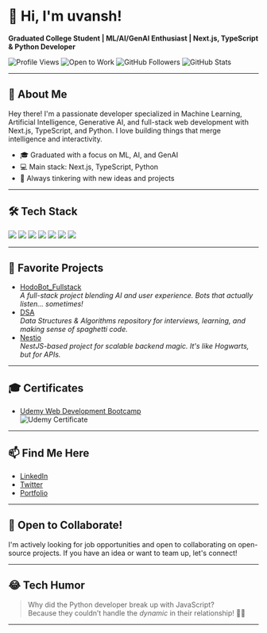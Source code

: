 # 👋 Hi, I'm uvansh!

**Graduated College Student | ML/AI/GenAI Enthusiast | Next.js, TypeScript & Python Developer**

![Profile Views](https://komarev.com/ghpvc/?username=uvansh&color=blue)
![Open to Work](https://img.shields.io/badge/Open%20to-Job%20Opportunities-brightgreen)
![GitHub Followers](https://img.shields.io/github/followers/uvansh?label=Followers&style=social)
![GitHub Stats](https://github-readme-stats.vercel.app/api?username=uvansh&show_icons=true&theme=radical)

---

## 🚀 About Me

Hey there! I'm a passionate developer specialized in Machine Learning, Artificial Intelligence, Generative AI, and full-stack web development with Next.js, TypeScript, and Python. I love building things that merge intelligence and interactivity.

- 🎓 Graduated with a focus on ML, AI, and GenAI
- 💻 Main stack: Next.js, TypeScript, Python
- 🤖 Always tinkering with new ideas and projects

---

## 🛠️ Tech Stack

<div align="left">
  <img src="https://img.shields.io/badge/Python-3776AB?style=for-the-badge&logo=python&logoColor=white" />
  <img src="https://img.shields.io/badge/HuggingFace-FCC624?style=for-the-badge&logo=hugging-face&logoColor=black" />
  <img src="https://img.shields.io/badge/LangChain-00B4D8?style=for-the-badge&logo=langchain&logoColor=white" />
  <img src="https://img.shields.io/badge/OpenAI-412991?style=for-the-badge&logo=openai&logoColor=white" />
  <img src="https://img.shields.io/badge/Next.js-000000?style=for-the-badge&logo=next.js&logoColor=white" />
  <img src="https://img.shields.io/badge/TypeScript-3178C6?style=for-the-badge&logo=typescript&logoColor=white" />
  <img src="https://img.shields.io/badge/TailwindCSS-38B2AC?style=for-the-badge&logo=tailwind-css&logoColor=white" />
</div>

---

## 🌟 Favorite Projects

- [HodoBot_Fullstack](#)  
  *A full-stack project blending AI and user experience. Bots that actually listen... sometimes!*
- [DSA](#)  
  *Data Structures & Algorithms repository for interviews, learning, and making sense of spaghetti code.*
- [Nestio](#)  
  *NestJS-based project for scalable backend magic. It's like Hogwarts, but for APIs.*

---

## 🎓 Certificates

- [Udemy Web Development Bootcamp](https://www.udemy.com/certificate/UC-0effa79f-9e29-4c66-b079-f76619fde622/)  
  ![Udemy Certificate](https://img.shields.io/badge/Udemy-Web%20Development%20Bootcamp-orange?logo=udemy&logoColor=white)

---

## 📫 Find Me Here

- [LinkedIn](#) <!-- Add your LinkedIn URL here -->
- [Twitter](#) <!-- Add your Twitter handle here -->
- [Portfolio](#) <!-- Add your Portfolio site here -->

---

## 🤝 Open to Collaborate!

I'm actively looking for job opportunities and open to collaborating on open-source projects. If you have an idea or want to team up, let's connect!

---

## 😂 Tech Humor

> Why did the Python developer break up with JavaScript?  
> Because they couldn’t handle the *dynamic* in their relationship! 🐍✨

---

<!--
Profile stats, badges, more fun facts can go here.
-->
